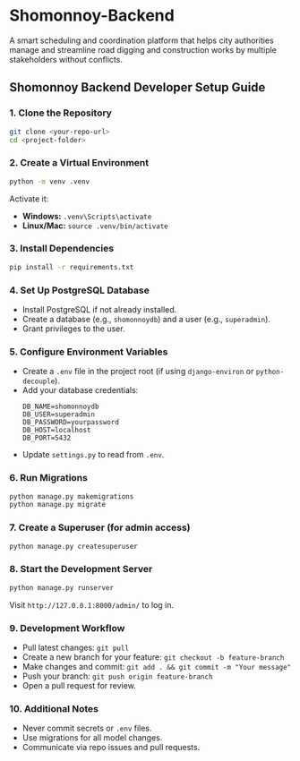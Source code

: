 # Shomonnoy-Backend
A smart scheduling and coordination platform that helps city authorities manage and streamline road digging and construction works by multiple stakeholders without conflicts.


## Shomonnoy Backend Developer Setup Guide

### 1. Clone the Repository
```bash
git clone <your-repo-url>
cd <project-folder>
```

### 2. Create a Virtual Environment
```bash
python -m venv .venv
```
Activate it:
- **Windows:** `.venv\Scripts\activate`
- **Linux/Mac:** `source .venv/bin/activate`

### 3. Install Dependencies
```bash
pip install -r requirements.txt
```

### 4. Set Up PostgreSQL Database
- Install PostgreSQL if not already installed.
- Create a database (e.g., `shomonnoydb`) and a user (e.g., `superadmin`).
- Grant privileges to the user.

### 5. Configure Environment Variables
- Create a `.env` file in the project root (if using `django-environ` or `python-decouple`).
- Add your database credentials:
	```
	DB_NAME=shomonnoydb
	DB_USER=superadmin
	DB_PASSWORD=yourpassword
	DB_HOST=localhost
	DB_PORT=5432
	```
- Update `settings.py` to read from `.env`.

### 6. Run Migrations
```bash
python manage.py makemigrations
python manage.py migrate
```

### 7. Create a Superuser (for admin access)
```bash
python manage.py createsuperuser
```

### 8. Start the Development Server
```bash
python manage.py runserver
```
Visit `http://127.0.0.1:8000/admin/` to log in.

### 9. Development Workflow
- Pull latest changes: `git pull`
- Create a new branch for your feature: `git checkout -b feature-branch`
- Make changes and commit: `git add . && git commit -m "Your message"`
- Push your branch: `git push origin feature-branch`
- Open a pull request for review.

### 10. Additional Notes
- Never commit secrets or `.env` files.
- Use migrations for all model changes.
- Communicate via repo issues and pull requests.
